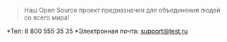 

> Наш Open Source проект предназначен для объединения людей со всего мира!

*Тел: 8 800 555 35 35
*Электронная почта: support@test.ru
